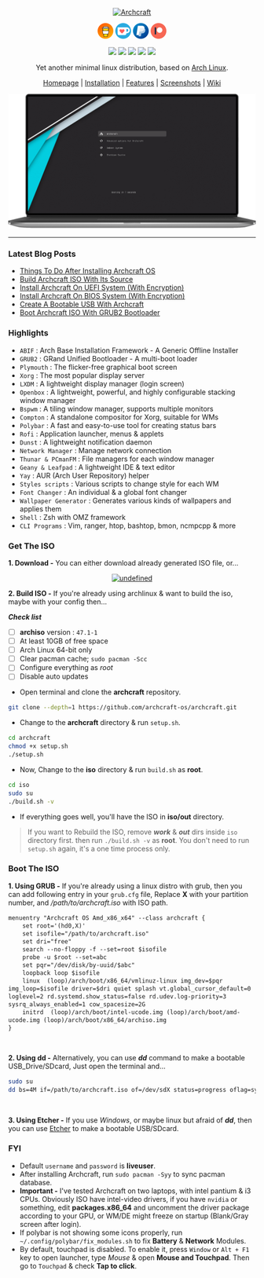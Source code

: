 <p align="center">
<a href="https://archcraft-os.github.io"><img src="https://raw.githubusercontent.com/archcraft-os/archcraft-pkgs/master/archcraft/ac-pixmaps/src/icons/archcraft_circle.png" height="150" width="150" alt="Archcraft"></a>
</p>

<p align="center">
<a href="https://www.buymeacoffee.com/adi1090x"><img width="32px" src="https://raw.githubusercontent.com/adi1090x/files/master/other/1.png" alt="Buy Me A Coffee"></a>
<a href="https://ko-fi.com/adi1090x"><img width="32px" src="https://raw.githubusercontent.com/adi1090x/files/master/other/2.png" alt="Support me on ko-fi"></a>
<a href="https://www.paypal.com/cgi-bin/webscr?cmd=_s-xclick&hosted_button_id=U3VK2SSVQWAPN"><img width="32px" src="https://raw.githubusercontent.com/adi1090x/files/master/other/3.png" alt="Support me on Paypal"></a>
<a href="https://www.patreon.com/adi1090x"><img width="32px" src="https://raw.githubusercontent.com/adi1090x/files/master/other/4.png" alt="Support me on Patreon"></a>
</p>

<p align="center">
  <img src="https://img.shields.io/badge/Maintained%3F-Yes-green?style=flat-square">
  <img src="https://img.shields.io/github/license/archcraft-os/archcraft?style=flat-square">
  <img src="https://img.shields.io/github/stars/archcraft-os/archcraft?style=flat-square">
  <img src="https://img.shields.io/github/forks/archcraft-os/archcraft?color=teal&style=flat-square">
  <img src="https://img.shields.io/github/issues/archcraft-os/archcraft?color=violet&style=flat-square">
</p>

<p align="center">
Yet another minimal linux distribution, based on <a href="https://www.archlinux.org">Arch Linux</a>.
</p>

<p align="center">
<a href="https://archcraft-os.github.io">Homepage</a> | 
<a href="https://archcraft-os.github.io/install.html">Installation</a> | 
<a href="https://archcraft-os.github.io/features.html">Features</a> | 
<a href="https://archcraft-os.github.io/gallery.html">Screenshots</a> | 
<a href="https://archcraft-os.github.io/blog.html">Wiki</a>
</p>

![gif](https://raw.githubusercontent.com/archcraft-os/archcraft-os.github.io/master/img/main.gif) <br />

---

### Latest Blog Posts

- [Things To Do After Installing Archcraft OS](https://archcraft-os.github.io/blog/post_install.html)
- [Build Archcraft ISO With Its Source](https://archcraft-os.github.io/blog/build.html)
- [Install Archcraft On UEFI System (With Encryption)](https://archcraft-os.github.io/blog/uefi.html)
- [Install Archcraft On BIOS System (With Encryption)](https://archcraft-os.github.io/blog/bios.html)
- [Create A Bootable USB With Archcraft](https://archcraft-os.github.io/blog/usb.html)
- [Boot Archcraft ISO With GRUB2 Bootloader](https://archcraft-os.github.io/blog/grub.html)

### Highlights

- `ABIF` : Arch Base Installation Framework - A Generic Offline Installer
- `GRUB2` : GRand Unified Bootloader - A multi-boot loader
- `Plymouth` : The flicker-free graphical boot screen
- `Xorg` : The most popular display server
- `LXDM` : A lightweight display manager (login screen)
- `Openbox` : A lightweight, powerful, and highly configurable stacking window manager
- `Bspwm` : A tiling window manager, supports multiple monitors
- `Compton` : A standalone compositor for Xorg, suitable for WMs
- `Polybar` : A fast and easy-to-use tool for creating status bars
- `Rofi` : Application launcher, menus & applets
- `Dunst` : A lightweight notification daemon
- `Network Manager` : Manage network connection
- `Thunar & PCmanFM` : File managers for each window manager
- `Geany & Leafpad` : A lightweight IDE & text editor
- `Yay` : AUR (Arch User Repository) helper
- `Styles scripts` : Various scripts to change style for each WM
- `Font Changer` : An individual & a global font changer
- `Wallpaper Generator` : Generates various kinds of wallpapers and applies them
- `Shell` : Zsh with OMZ framework
- `CLI Programs` : Vim, ranger, htop, bashtop, bmon, ncmpcpp & more

### Get The ISO

**1. Download -** You can either download already generated ISO file, or...
<p align="center">
  <a href="https://sourceforge.net/projects/archcraft/files/latest/download" target="_blank"><img alt="undefined" src="https://img.shields.io/badge/Sourceforge-Download-orange?style=for-the-badge&logo=sourceforge"></a>
</p>
  
**2. Build ISO -** If you're already using archlinux & want to build the iso, maybe with your config then...

***Check list***
- [ ] **archiso** version : `47.1-1`
- [ ] At least 10GB of free space
- [ ] Arch Linux 64-bit only
- [ ] Clear pacman cache; ```sudo pacman -Scc```
- [ ] Configure everything as *root*
- [ ] Disable auto updates

+ Open terminal and clone the **archcraft** repository.
```bash
git clone --depth=1 https://github.com/archcraft-os/archcraft.git
```

+ Change to the **archcraft** directory & run `setup.sh`.
```bash
cd archcraft
chmod +x setup.sh
./setup.sh
```

+ Now, Change to the **iso** directory & run `build.sh` as **root**.
```bash
cd iso
sudo su
./build.sh -v
```

+ If everything goes well, you'll have the ISO in **iso/out** directory. <br />

> If you want to Rebuild the ISO, remove ***work*** & ***out*** dirs inside `iso` directory first. then run `./build.sh -v` as **root**. You don't need to run `setup.sh` again, it's a one time process only. 

### Boot The ISO

**1. Using GRUB -** If you're already using a linux distro with grub, then you can add following entry in your `grub.cfg` file, Replace **X** with your partition number, and */path/to/archcraft.iso* with ISO path. <br />
```
menuentry "Archcraft OS Amd_x86_x64" --class archcraft {
    set root='(hd0,X)'
    set isofile="/path/to/archcraft.iso"
    set dri="free"
    search --no-floppy -f --set=root $isofile
    probe -u $root --set=abc
    set pqr="/dev/disk/by-uuid/$abc"
    loopback loop $isofile
    linux  (loop)/arch/boot/x86_64/vmlinuz-linux img_dev=$pqr img_loop=$isofile driver=$dri quiet splash vt.global_cursor_default=0 loglevel=2 rd.systemd.show_status=false rd.udev.log-priority=3 sysrq_always_enabled=1 cow_spacesize=2G
    initrd  (loop)/arch/boot/intel-ucode.img (loop)/arch/boot/amd-ucode.img (loop)/arch/boot/x86_64/archiso.img
}
```
<br />

**2. Using dd -** Alternatively, you can use ***dd*** command to make a bootable USB_Drive/SDcard, Just open the terminal and... <br />
```bash
sudo su
dd bs=4M if=/path/to/archcraft.iso of=/dev/sdX status=progress oflag=sync
```
<br />

**3. Using Etcher -** If you use *Windows*, or maybe linux but afraid of ***dd***, then you can use [Etcher](https://www.balena.io/etcher/) to make a bootable USB/SDcard.

### FYI

+ Default `username` and `password` is **liveuser**.
+ After installing Archcraft, run `sudo pacman -Syy` to sync pacman database.
+ **Important -** I've tested Archcraft on two laptops, with intel pantium & i3 CPUs. Obviously ISO have intel-video drivers, if you have `nvidia` or something, edit **packages.x86_64** and uncomment the driver package according to your GPU, or WM/DE might freeze on startup (Blank/Gray screen after login).
+ If polybar is not showing some icons properly, run `~/.config/polybar/fix_modules.sh` to fix **Battery** & **Network** Modules.
+ By default, touchpad is disabled. To enable it, press `Window` or `Alt + F1` key to open launcher, type *Mouse* & open **Mouse and Touchpad**. Then go to `Touchpad` & check **Tap to click**.
